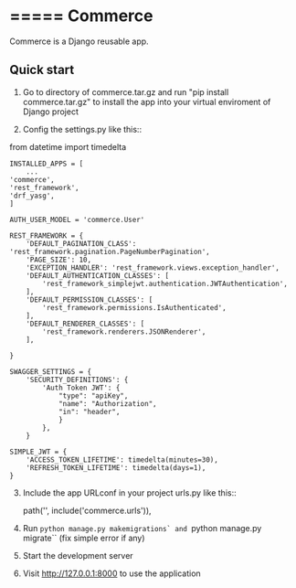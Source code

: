 =====
Commerce
=====

Commerce is a Django reusable app.

Quick start
-----------

1. Go to directory of commerce.tar.gz and run "pip install commerce.tar.gz" to install the app into your virtual enviroment of Django project

2. Config the settings.py like this::

from datetime import timedelta


    INSTALLED_APPS = [
        ...
    'commerce',
    'rest_framework',
    'drf_yasg',
    ]

    AUTH_USER_MODEL = 'commerce.User'

    REST_FRAMEWORK = {
        'DEFAULT_PAGINATION_CLASS': 'rest_framework.pagination.PageNumberPagination',
        'PAGE_SIZE': 10,
        'EXCEPTION_HANDLER': 'rest_framework.views.exception_handler',
        'DEFAULT_AUTHENTICATION_CLASSES': [
            'rest_framework_simplejwt.authentication.JWTAuthentication',
        ],
        'DEFAULT_PERMISSION_CLASSES': [
            'rest_framework.permissions.IsAuthenticated',
        ],
        'DEFAULT_RENDERER_CLASSES': [
            'rest_framework.renderers.JSONRenderer',
        ],

    }

    SWAGGER_SETTINGS = {
        'SECURITY_DEFINITIONS': {
            'Auth Token JWT': {
                "type": "apiKey",
                "name": "Authorization",
                "in": "header",
                }
            },
        }

    SIMPLE_JWT = {
        'ACCESS_TOKEN_LIFETIME': timedelta(minutes=30),
        'REFRESH_TOKEN_LIFETIME': timedelta(days=1),
    }


3. Include the app URLconf in your project urls.py like this::

    path('', include('commerce.urls')),

4. Run ``python manage.py makemigrations` and ``python manage.py migrate`` 
   (fix simple error if any)

5. Start the development server

6. Visit http://127.0.0.1:8000 to use the application
